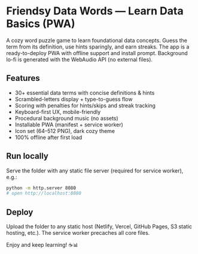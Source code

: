 # Friendsy Data Words — Learn Data Basics (PWA)

A cozy word puzzle game to learn foundational data concepts. Guess the term from its definition, use hints sparingly, and earn streaks. The app is a ready-to-deploy PWA with offline support and install prompt. Background lo-fi is generated with the WebAudio API (no external files).

## Features
- 30+ essential data terms with concise definitions & hints
- Scrambled-letters display + type-to-guess flow
- Scoring with penalties for hints/skips and streak tracking
- Keyboard-first UX, mobile-friendly
- Procedural background music (no assets)
- Installable PWA (manifest + service worker)
- Icon set (64–512 PNG), dark cozy theme
- 100% offline after first load

## Run locally
Serve the folder with any static file server (required for service worker), e.g.:

```bash
python -m http.server 8080
# open http://localhost:8080
```

## Deploy
Upload the folder to any static host (Netlify, Vercel, GitHub Pages, S3 static hosting, etc.). The service worker precaches all core files.

Enjoy and keep learning! ☕📊
